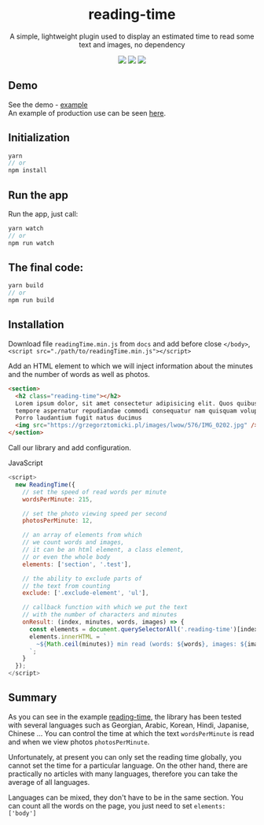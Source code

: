 <h1 align="center">reading-time</h1>

<p align="center">
  A simple, lightweight plugin used to display an estimated time to read some text and images, no dependency
</p>

<p align="center">
  <img src="https://img.shields.io/github/package-json/v/tomik23/reading-time">
  <img src="https://img.shields.io/github/size/tomik23/reading-time/docs/readingTime.min.js">
  <a href="LICENSE">
    <img src="https://img.shields.io/badge/License-MIT-green.svg">
  </a>
</p>

## Demo

See the demo - [example](https://tomik23.github.io/reading-time/)  
An example of production use can be seen [here](https://grzegorztomicki.pl/rzym-w-majowy-weekend.html).

## Initialization

```js
yarn
// or
npm install
```

## Run the app

Run the app, just call:

```js
yarn watch
// or
npm run watch
```

## The final code:

```js
yarn build
// or
npm run build
```

## Installation

Download file `readingTime.min.js` from `docs` and add before close `</body>`, `<script src="./path/to/readingTime.min.js"></script>`

Add an HTML element to which we will inject information about the minutes and the number of words as well as photos.

```html
<section>
  <h2 class="reading-time"></h2>
  Lorem ipsum dolor, sit amet consectetur adipisicing elit. Quos quibusdam qui
  tempore aspernatur repudiandae commodi consequatur nam quisquam voluptates.
  Porro laudantium fugit natus ducimus
  <img src="https://grzegorztomicki.pl/images/lwow/576/IMG_0202.jpg" />
</section>
```

Call our library and add configuration.

JavaScript

```js
<script>
  new ReadingTime({
    // set the speed of read words per minute
    wordsPerMinute: 215,

    // set the photo viewing speed per second
    photosPerMinute: 12,

    // an array of elements from which
    // we count words and images,
    // it can be an html element, a class element,
    // or even the whole body
    elements: ['section', '.test'],

    // the ability to exclude parts of
    // the text from counting
    exclude: ['.exclude-element', 'ul'],

    // callback function with which we put the text
    // with the number of characters and minutes
    onResult: (index, minutes, words, images) => {
      const elements = document.querySelectorAll('.reading-time')[index];
      elements.innerHTML = `
        ~${Math.ceil(minutes)} min read (words: ${words}, images: ${images})
      `;
    }
  });
</script>
```

## Summary

As you can see in the example [reading-time](https://tomik23.github.io/reading-time/), the library has been tested with several languages such as Georgian, Arabic, Korean, Hindi, Japanise, Chinese ...
You can control the time at which the text `wordsPerMinute` is read and when we view photos `photosPerMinute`.

Unfortunately, at present you can only set the reading time globally, you cannot set the time for a particular language. On the other hand, there are practically no articles with many languages, therefore you can take the average of all languages.

Languages can be mixed, they don't have to be in the same section. You can count all the words on the page, you just need to set `elements: ['body']`
